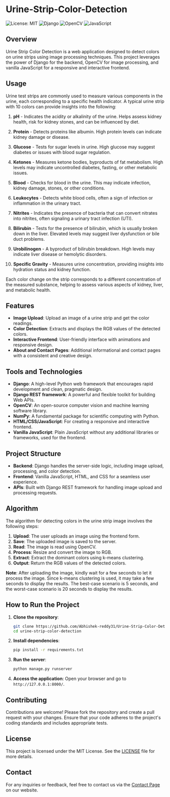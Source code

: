 # Urine-Strip-Color-Detection

![License: MIT](https://img.shields.io/badge/License-MIT-blue.svg)
![Django](https://img.shields.io/badge/Django-4.2.2-green.svg)
![OpenCV](https://img.shields.io/badge/OpenCV-4.5.1-blue.svg)
![JavaScript](https://img.shields.io/badge/JavaScript-ES6-yellow.svg)

## Overview

Urine Strip Color Detection is a web application designed to detect colors on urine strips using image processing techniques. This project leverages the power of Django for the backend, OpenCV for image processing, and vanilla JavaScript for a responsive and interactive frontend.

## Usage

Urine test strips are commonly used to measure various components in the urine, each corresponding to a specific health indicator. A typical urine strip with 10 colors can provide insights into the following:

1. **pH** - Indicates the acidity or alkalinity of the urine. Helps assess kidney health, risk for kidney stones, and can be influenced by diet.
   
2. **Protein** - Detects proteins like albumin. High protein levels can indicate kidney damage or disease.

3. **Glucose** - Tests for sugar levels in urine. High glucose may suggest diabetes or issues with blood sugar regulation.

4. **Ketones** - Measures ketone bodies, byproducts of fat metabolism. High levels may indicate uncontrolled diabetes, fasting, or other metabolic issues.

5. **Blood** - Checks for blood in the urine. This may indicate infection, kidney damage, stones, or other conditions.

6. **Leukocytes** - Detects white blood cells, often a sign of infection or inflammation in the urinary tract.

7. **Nitrites** - Indicates the presence of bacteria that can convert nitrates into nitrites, often signaling a urinary tract infection (UTI).

8. **Bilirubin** - Tests for the presence of bilirubin, which is usually broken down in the liver. Elevated levels may suggest liver dysfunction or bile duct problems.

9. **Urobilinogen** - A byproduct of bilirubin breakdown. High levels may indicate liver disease or hemolytic disorders.

10. **Specific Gravity** - Measures urine concentration, providing insights into hydration status and kidney function.

Each color change on the strip corresponds to a different concentration of the measured substance, helping to assess various aspects of kidney, liver, and metabolic health.


## Features

- **Image Upload**: Upload an image of a urine strip and get the color readings.
- **Color Detection**: Extracts and displays the RGB values of the detected colors.
- **Interactive Frontend**: User-friendly interface with animations and responsive design.
- **About and Contact Pages**: Additional informational and contact pages with a consistent and creative design.

## Tools and Technologies

- **Django**: A high-level Python web framework that encourages rapid development and clean, pragmatic design.
- **Django REST framework**: A powerful and flexible toolkit for building Web APIs.
- **OpenCV**: An open-source computer vision and machine learning software library.
- **NumPy**: A fundamental package for scientific computing with Python.
- **HTML/CSS/JavaScript**: For creating a responsive and interactive frontend.
- **Vanilla JavaScript**: Plain JavaScript without any additional libraries or frameworks, used for the frontend.

## Project Structure

- **Backend**: Django handles the server-side logic, including image upload, processing, and color detection.
- **Frontend**: Vanilla JavaScript, HTML, and CSS for a seamless user experience.
- **APIs**: Built with Django REST framework for handling image upload and processing requests.

## Algorithm

The algorithm for detecting colors in the urine strip image involves the following steps:

1. **Upload**: The user uploads an image using the frontend form.
2. **Save**: The uploaded image is saved to the server.
3. **Read**: The image is read using OpenCV.
4. **Process**: Resize and convert the image to RGB.
5. **Extract**: Extract the dominant colors using k-means clustering.
6. **Output**: Return the RGB values of the detected colors.

**Note**: After uploading the image, kindly wait for a few seconds to let it process the image. Since k-means clustering is used, it may take a few seconds to display the results. The best-case scenario is 5 seconds, and the worst-case scenario is 20 seconds to display the results.

## How to Run the Project

1. **Clone the repository**:
    ```sh
    git clone https://github.com/Abhishek-reddy31/Urine-Strip-Color-Detection.git
    cd urine-strip-color-detection
    ```

2. **Install dependencies**:
    ```sh
    pip install -r requirements.txt
    ```

3. **Run the server**:
    ```sh
    python manage.py runserver
    ```

4. **Access the application**:
    Open your browser and go to `http://127.0.0.1:8000/`.

## Contributing

Contributions are welcome! Please fork the repository and create a pull request with your changes. Ensure that your code adheres to the project's coding standards and includes appropriate tests.

## License

This project is licensed under the MIT License. See the [LICENSE](LICENSE) file for more details.

## Contact

For any inquiries or feedback, feel free to contact us via the [Contact Page](http://127.0.0.1:8000/contact/) on our website.
